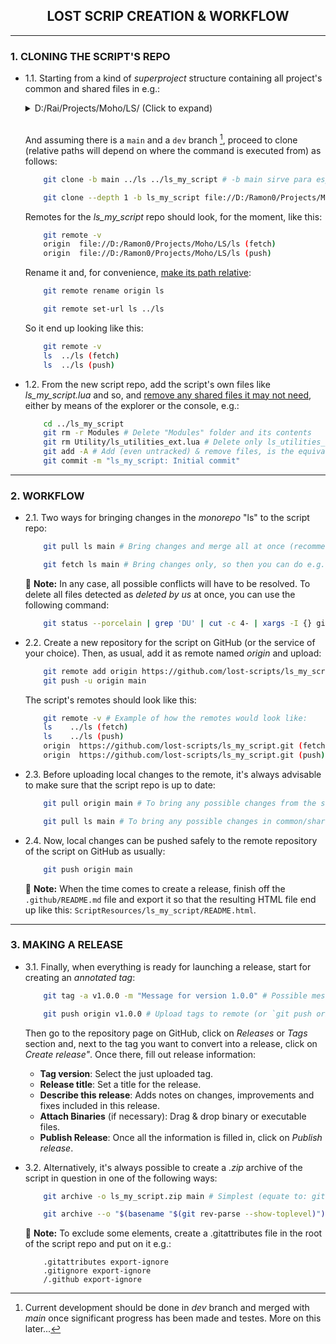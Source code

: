 <center><h2>LOST SCRIP CREATION & WORKFLOW</h2></center>

---

### 1\. CLONING THE SCRIPT'S REPO

* 1.1\. Starting from a kind of _superproject_ structure containing all project's common and shared files in e.g.:
 	<br/>
	<details>
		<summary>D:/Rai/Projects/Moho/LS/ (Click to expand)</summary>

		📂ls
		│   .gitattributes
		│   .gitignore
		│   README.md
		│
		├───📂.git
		│
		├───📂.github
		│   └───📂Docs
		│           README_icon.png
		│           README_logo.png
		│           README_overview_001.png
		│
		├───📂Menu
		│   │   ls_separator.lua
		│   │
		│   └───📂- Lost Scripts
		│           ls_webpage.lua
		│
		├───📂Modules
		│       ls_gui.lua
		│       ls_modules.lua
		│
		├───📂ScriptResources
		│   └───📂ls
		│           logo.png
		│
		├───📂Tool
		│       _tool_list_ls.txt
		│
		└───📂Utility
				ls_utilities.lua
	</details>
	<br/>

	And assuming there is a `main` and a `dev` branch [^1], proceed to clone (relative paths will depend on where the command is executed from) as follows:

	```bash
		git clone -b main ../ls ../ls_my_script # -b main sirve para especificar la rama a clonar (si se omite se clona la rama por defecto), ls es el nombre del remoto del repositorio (o, si no aplica, su path) y, por último, ls_my_script es el nombre del directorio donde se clonará el repositorio.
	```
	```bash
		git clone --depth 1 -b ls_my_script file://D:/Ramon0/Projects/Moho/LS/ls ../ls_my_script # O, e.g. desde el repo a clonar, usar esta variante para limitar el historial solo al último commit (--depth requiere que el path sea absoluto y en ese formato).
	```

	Remotes for the _ls_my_script_ repo should look, for the moment, like this:

	```bash
		git remote -v
		origin  file://D:/Ramon0/Projects/Moho/LS/ls (fetch)
		origin  file://D:/Ramon0/Projects/Moho/LS/ls (push)
	```

	Rename it and, for convenience, <u>make its path relative</u>:

	```bash
		git remote rename origin ls
	```
	```bash
		git remote set-url ls ../ls 
	```

	So it end up looking like this:

	```bash
		git remote -v
		ls  ../ls (fetch)
		ls  ../ls (push)
	```

* 1.2\. From the new script repo, add the script's own files like _ls_my_script.lua_ and so, and <u>remove any shared files it may not need</u>, either by means of the explorer or the console, e.g.:

	```bash
		cd ../ls_my_script
		git rm -r Modules # Delete "Modules" folder and its contents
		git rm Utility/ls_utilities_ext.lua # Delete only ls_utilities_ext.lua
		git add -A # Add (even untracked) & remove files, is the equivalent of "addremove". If necessary, use: git add -u instead for adding only the deleted files.
		git commit -m "ls_my_script: Initial commit"
	```
---

### 2\. WORKFLOW

* 2.1\. Two ways for bringing changes in the _monorepo_ "ls" to the script repo:

	```bash
		git pull ls main # Bring changes and merge all at once (recommended)
	```
	```bash
		git fetch ls main # Bring changes only, so then you can do e.g. "git diff ...ls/main" (or git diff ..ls/main file-name) to see changes before doing "git merge ls main"
	```

	:memo: **Note:** In any case, all possible conflicts will have to be resolved. To delete all files detected as _deleted by us_ at once, you can use the following command:

	```bash
		git status --porcelain | grep 'DU' | cut -c 4- | xargs -I {} git rm {} # Or its alias: grmu
	```

* 2.2\. Create a new repository for the script on GitHub (or the service of your choice). Then, as usual, add it as remote named _origin_ and upload:

	```bash
		git remote add origin https://github.com/lost-scripts/ls_my_script.git
		git push -u origin main
	```

	The script's remotes should look like this:

	```bash
		git remote -v # Example of how the remotes would look like:
		ls    ../ls (fetch)
		ls    ../ls (push)
		origin  https://github.com/lost-scripts/ls_my_script.git (fetch)
		origin  https://github.com/lost-scripts/ls_my_script.git (push)
	```

* 2.3\. Before uploading local changes to the remote, it's always advisable to make sure that the script repo is up to date:

	```bash
		git pull origin main # To bring any possible changes from the script repo on GitHub
	```

	```bash
		git pull ls main # To bring any possible changes in common/shared files from the, equally up-to-date, local monorepo "ls"
	```

* 2.4\. Now, local changes can be pushed safely to the remote repository of the script on GitHub as usually:

	```bash
		git push origin main
	```

	:memo: **Note:** When the time comes to create a release, finish off the `.github/README.md` file and export it so that the resulting HTML file end up like this: `ScriptResources/ls_my_script/README.html`.
---

### 3\. MAKING A RELEASE

* 3.1\. Finally, when everything is ready for launching a release, start for creating an _annotated tag_:

	```bash
		git tag -a v1.0.0 -m "Message for version 1.0.0" # Possible messages: Initial release, Bug fixes and feature X, etc.)
	```
	```bash
		git push origin v1.0.0 # Upload tags to remote (or `git push origin --tags` for uploading all unuploaded tags)
	```

	Then go to the repository page on GitHub, click on _Releases_ or _Tags_ section and, next to the tag you want to convert into a release, click on _Create release"_. Once there, fill out release information:

	- **Tag version**: Select the just uploaded tag.
	- **Release title**: Set a title for the release.
	- **Describe this release**: Adds notes on changes, improvements and fixes included in this release.
	- **Attach Binaries** (if necessary): Drag & drop binary or executable files.
	- **Publish Release**: Once all the information is filled in, click on _Publish release_.

* 3.2\. Alternatively, it's always possible to create a _.zip_ archive of the script in question in one of the following ways:

	```bash
		git archive -o ls_my_script.zip main # Simplest (equate to: git archive --format zip --output ls_my_script.zip main)
	```
	```bash
		git archive --o "$(basename "$(git rev-parse --show-toplevel)").zip" main # Advanced (ensure destination folder exists, autoname & allow alias e.g. garc): p mkdir -p _releases && git archive -o _releases/$(basename "$(git rev-parse --show-toplevel)").zip main
	```

	:memo: **Note:** To exclude some elements, create a .gitattributes file in the root of the script repo and put on it e.g.:

	```
		.gitattributes export-ignore
		.gitignore export-ignore
		/.github export-ignore
	```

[^1]: Current development should be done in _dev_ branch and merged with _main_ once significant progress has been made and testes. More on this later...